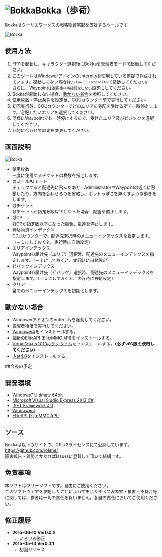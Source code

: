 # ![Bokka](http://i.imgur.com/kiCp6aX.png)Bokka（歩荷）

Bokkaはクーリエワークスの戦略物資宅配を支援するツールです

![Bokka](http://i.imgur.com/2KuS8N0.jpg)

## 使用方法
1. FF11を起動し、キャラクター選択後にBokkaを管理者モードで起動してください。
2. このツールはWindowerアドオンのenternityを使用している前提で作成されています。起動してない場合は`//lua l enternity`で起動してください。  
さらに、Waypointは`選択後の再確認をしない`設定にしてください。
3. Bokkaが起動しない場合、[動かない場合](#user-content-動かない場合)を参照してください。
4. 使用枚数・停止条件を設定後、COUカウンター前で実行してください。
5. 初回実行時、COUカウンターでどのエリアの宅配を受ける所で一時停止します。宅配したいエリアを選択してください。
6. 同様にWaypointでも一時停止するので、受けたエリア及びビバックを選択してください。
7. 目的に合わせて設定を変更してください。

## 画面説明
![Bokka](http://i.imgur.com/2KuS8N0.jpg)

* 使用枚数  
一度に使用するチケットの枚数を指定します。
* カミール#3モード  
チェックすると配達先に飛んだあと、AdministratorやWaypointの近くに移動したり、方向を合わせるのを省略し、ボットっぽさを無くすような動きをします。
* 残チケット  
残チケットが指定枚数以下になった場合、配達を停止します。
* 残CP  
残CPが指定数以下になった場合、配達を停止します。
* 戦略物資インデックス  
COUカウンターで、配達先選択時のメニューインデックスを指定します。（－１にしておくと、実行時に自動設定）
* エリアインデックス  
Waypointの届け先（エリア）選択時、配達先のメニューインデックスを指定します。（－１にしておくと、実行時に自動設定）
* ビバックインデックス  
Waypointの届け先（ビバック）選択時、配達先のメニューインデックスを指定します。（－１にしておくと、実行時に自動設定）
* クリア  
全てのメニューインデックスを初期化します。

## 動かない場合
* Windowerアドオンのenternityを起動してください。
* 管理者権限で実行してください。
* [Windower4](http://windower.net/)をインストールする。
* 最新の[EliteAPI (EliteMMO.API)](http://www.elitemmonetwork.com/)をインストールする。  
* [VisualStudio2013のランタイム](http://www.microsoft.com/ja-JP/download/details.aspx?id=40784)をインストールする。**（必ずx86版を使用してください）**
* [.Net4.0](http://www.microsoft.com/ja-JP/download/details.aspx?id=17718)をインストールする。

##今後の予定

## 開発環境
* Windows7 Ultimate 64bit
* [Microsoft Visual Studio Express 2013 C#](http://www.visualstudio.com/ja-jp/products/visual-studio-express-vs.aspx)
* [.NET Framework 4.0](http://www.microsoft.com/ja-jp/net/)
* [Windower4](http://windower.net/)
* [EliteAPI (EliteMMO.API)](http://www.elitemmonetwork.com/)

## ソース
Bokkaは以下のサイトで、GPLv2ライセンスにて公開しています。  
https://github.com/rohme/  
障害報告・質問とかあればIssuesに登録して頂いて結構です。

## 免責事項
本ソフトはフリーソフトです。自由にご使用ください。  
このソフトウェアを使用したことによって生じたすべての障害・損害・不具合等に関しては、作者は一切の責任を負いません。各自の責任においてご使用ください。  

## 修正履歴
* **2015-06-10 Ver0.0.2**
    - いろいろ修正
* **2015-05-13 Ver0.0.1**
    - 初回リリース
